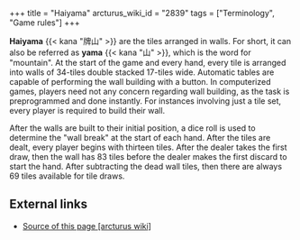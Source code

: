 +++
title = "Haiyama"
arcturus_wiki_id = "2839"
tags = ["Terminology", "Game rules"]
+++

**Haiyama** {{< kana "牌山" >}} are the tiles arranged in walls. For short, it can also be referred as **yama** {{< kana "山" >}}, which is the word for "mountain". At the start of the game and every hand, every tile is arranged into walls of 34-tiles double stacked 17-tiles wide. Automatic tables are capable of performing the wall building with a button. In computerized games, players need not any concern regarding wall building, as the task is preprogrammed and done instantly. For instances involving just a tile set, every player is required to build their wall.

After the walls are built to their initial position, a dice roll is used to determine the "wall break" at the start of each hand. After the tiles are dealt, every player begins with thirteen tiles. After the dealer takes the first draw, then the wall has 83 tiles before the dealer makes the first discard to start the hand. After subtracting the dead wall tiles, then there are always 69 tiles available for tile draws.

## External links
- [Source of this page [arcturus wiki]](http://arcturus.su/wiki/Haiyama)